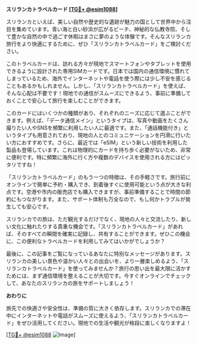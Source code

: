 **スリランカトラベルカード [[TG💪+ @esim1088](https://t.me/s/esim1088)]**

スリランカといえば、美しい自然や歴史的な遺跡が魅力の国として世界中から注目を集めています。青い海と白い砂浜が広がるビーチ、神秘的な仏教寺院、そして豊かな自然の中で過ごす休暇はまさに夢のような体験です。そんなスリランカ旅行をより快適にするために、ぜひ「スリランカトラベルカード」をご検討ください。

このトラベルカードは、訪れる方々が現地でスマートフォンやタブレットを使用できるように設計された専用SIMカードです。日本では国内の通信環境に慣れてしまっているため、海外でインターネットや電話を使う際には少し不安を感じることもあるかもしれません。しかし、「スリランカトラベルカード」を使えば、そんな心配は不要です！現地での通信がスムーズにできるよう、事前に準備しておくことで安心して旅行を楽しむことができます。

このカードにはいくつかの種類があり、それぞれのニーズに応じて選ぶことができます。例えば、「データ通信メイン」というタイプは、写真や動画をたくさん撮りたい人やSNSを頻繁に利用したい人に最適です。また、「通話機能付き」というタイプも用意されており、現地の人とのコミュニケーションを円滑に行いたい方におすすめです。さらに、最近では「eSIM」という新しい技術を利用した製品も登場しています。これは物理的にカードを持ち歩く必要がないため、非常に便利です。特に頻繁に海外に行く方や複数のデバイスを使用される方にはピッタリですね！

「スリランカトラベルカード」のもう一つの特徴は、その手軽さです。旅行前にオンラインで簡単に予約・購入でき、到着後すぐに使用可能という点が大きな利点です。空港や市内の販売店でも購入できますが、事前準備することで時間の節約にもつながります。また、サポート体制も万全なので、もし何かトラブルが発生しても安心です。

スリランカでの旅は、ただ観光するだけでなく、現地の人々と交流したり、新しい文化に触れたりする貴重な機会です。「スリランカトラベルカード」があれば、そのすべての瞬間を確実に記録し、共有することができます。ぜひこの機会に、この便利なトラベルカードを利用してみてはいかがでしょうか？

最後に、この記事をご覧になっているあなたに特別なメッセージがあります。スリランカの美しい景色や温かい人々との出会いを、より一層楽しめるよう、「スリランカトラベルカード」を使ってみませんか？旅行の思い出を最大限に活かすためには、まず通信環境を整えることが大切です。今すぐオンラインでチェックして、あなたのスリランカの旅をサポートしましょう！

**おわりに**

旅先での快適さや安全性は、準備の質に大きく依存します。スリランカでの滞在中にインターネットや電話がスムーズに使えるよう、「スリランカトラベルカード」をぜひ活用してください。現地での生活や観光が格段に楽しくなりますよ！

[[TG💪+ @esim1088](https://t.me/s/esim1088) ![Image](https://i.postimg.cc/Y0z9fWf4/image.png)]